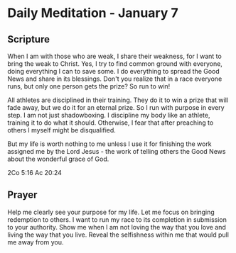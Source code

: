 # Daily Meditation - January 7

## Scripture

When I am with those who are weak, I share their weakness, for I want to bring the weak to Christ.
Yes, I try to find common ground with everyone, doing everything I can to save some. I do
everything to spread the Good News and share in its blessings. Don't you realize that in a race
everyone runs, but only one person gets the prize? So run to win!

All athletes are disciplined in their training. They do it to win a prize that will fade away, but
we do it for an eternal prize. So I run with purpose in every step. I am not just shadowboxing. I
discipline my body like an athlete, training it to do what it should. Otherwise, I fear that after
preaching to others I myself might be disqualified.

But my life is worth nothing to me unless I use it for finishing the work assigned me by the Lord
Jesus - the work of telling others the Good News about the wonderful grace of God.

2Co 5:16 Ac 20:24

## Prayer

Help me clearly see your purpose for my life.  Let me focus on bringing redemption to others. I
want to run my race to its completion in submission to your authority. Show me when I am not loving
the way that you love and living the way that you live. Reveal the selfishness within me that would
pull me away from you.

